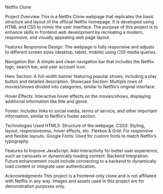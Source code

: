 Netflix Clone

Project Overview
This is a Netflix Clone webpage that replicates the basic structure and layout of the official Netflix homepage. It is developed using HTML and CSS to mimic the user interface. The purpose of this project is to enhance skills in frontend web development by recreating a modern, responsive, and visually appealing web page layout.

Features
Responsive Design: The webpage is fully responsive and adjusts to different screen sizes (desktop, tablet, mobile) using CSS media queries.

Navigation Bar: A simple and clean navigation bar that includes the Netflix logo, search bar, and user account icon.

Hero Section: A full-width banner featuring popular shows, including a play button and detailed description.
Showcase Section: Multiple rows of movies/shows divided into categories, similar to Netflix’s original interface.

Hover Effects: Interactive hover effects on the movies/shows, displaying additional information like title and genre.

Footer: Includes links to social media, terms of service, and other important information, similar to Netflix’s footer section.

Technologies Used
HTML5: Structure of the webpage.
CSS3: Styling, layout, responsiveness, hover effects, etc.
Flexbox & Grid: For responsive and flexible layouts.
Google Fonts: Used for custom fonts to match Netflix’s typography.

Features to Improve
JavaScript: Add interactivity for better user experience, such as carousels or dynamically loading content.
Backend Integration: Future enhancement could include connecting to a backend to dynamically load content or integrate user authentication.

Acknowledgments
This project is a frontend-only clone and is not affiliated with Netflix in any way.
Images and assets used in this project are for demonstration purposes only.
